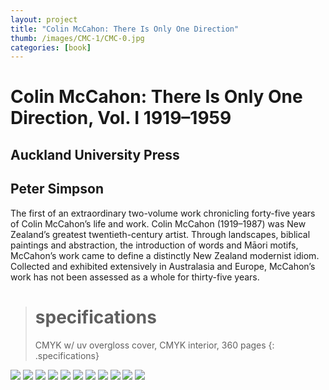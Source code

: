```yaml
---
layout: project
title: "Colin McCahon: There Is Only One Direction"
thumb: /images/CMC-1/CMC-0.jpg
categories: [book]
---
```


# Colin McCahon: There Is Only One Direction, Vol. I 1919–1959

## Auckland University Press

## Peter Simpson

The first of an extraordinary two-volume work chronicling forty-five years of Colin McCahon’s life and work. Colin McCahon (1919–1987) was New Zealand’s greatest twentieth-century artist. Through landscapes, biblical paintings and abstraction, the introduction of words and Māori motifs, McCahon’s work came to define a distinctly New Zealand modernist idiom. Collected and exhibited extensively in Australasia and Europe, McCahon’s work has not been assessed as a whole for thirty-five years. 

> # specifications
> CMYK w/ uv overgloss cover, CMYK interior, 360 pages
{: .specifications}

![](/images/CMC-1/CMC-1.jpg)
![](/images/CMC-1/CMC-2.jpg)
![](/images/CMC-1/CMC-3.jpg)
![](/images/CMC-1/CMC-4.jpg)
![](/images/CMC-1/CMC-5.jpg)
![](/images/CMC-1/CMC-6.jpg)
![](/images/CMC-1/CMC-7.jpg)
![](/images/CMC-1/CMC-8.jpg)
![](/images/CMC-1/CMC-9.jpg)
![](/images/CMC-1/CMC-10.jpg)
![](/images/CMC-1/CMC-11.jpg)


